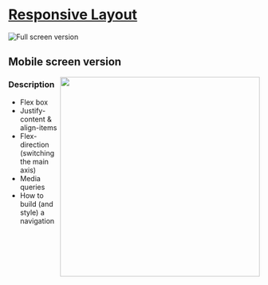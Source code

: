 # [Responsive Layout](https://frontendella.github.io/Responsive-Layout/)
![Full screen version](https://user-images.githubusercontent.com/82247833/198908766-ad172dc2-2c4a-4b0b-9321-abed50b445d8.jpeg)

## Mobile screen version

<img align="right" src="https://user-images.githubusercontent.com/82247833/198908974-a43e7bab-d056-4265-b750-e60aa3c0fcee.jpeg" width="400">

### Description

* Flex box 
* Justify-content & align-items
* Flex-direction (switching the main axis) 
* Media queries
* How to build (and style) a navigation 
